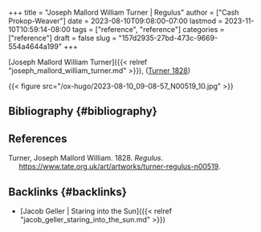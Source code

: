 +++
title = "Joseph Mallord William Turner | Regulus"
author = ["Cash Prokop-Weaver"]
date = 2023-08-10T09:08:00-07:00
lastmod = 2023-11-10T10:59:14-08:00
tags = ["reference", "reference"]
categories = ["reference"]
draft = false
slug = "157d2935-27bd-473c-9669-554a4644a199"
+++

[Joseph Mallord William Turner]({{< relref "joseph_mallord_william_turner.md" >}}), (<a href="#citeproc_bib_item_1">Turner 1828</a>)

{{< figure src="/ox-hugo/2023-08-10_09-08-57_N00519_10.jpg" >}}


## Bibliography {#bibliography}

## References

<style>.csl-entry{text-indent: -1.5em; margin-left: 1.5em;}</style><div class="csl-bib-body">
  <div class="csl-entry"><a id="citeproc_bib_item_1"></a>Turner, Joseph Mallord William. 1828. <i>Regulus</i>. <a href="https://www.tate.org.uk/art/artworks/turner-regulus-n00519">https://www.tate.org.uk/art/artworks/turner-regulus-n00519</a>.</div>
</div>


## Backlinks {#backlinks}

-   [Jacob Geller | Staring into the Sun]({{< relref "jacob_geller_staring_into_the_sun.md" >}})
